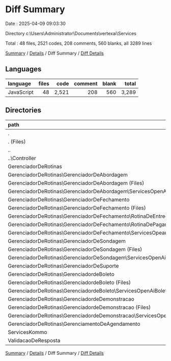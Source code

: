 # Diff Summary

Date : 2025-04-09 09:03:30

Directory c:\\Users\\Administrator\\Documents\\vertexai\\Services

Total : 48 files,  2521 codes, 208 comments, 560 blanks, all 3289 lines

[Summary](results.md) / [Details](details.md) / Diff Summary / [Diff Details](diff-details.md)

## Languages
| language | files | code | comment | blank | total |
| :--- | ---: | ---: | ---: | ---: | ---: |
| JavaScript | 48 | 2,521 | 208 | 560 | 3,289 |

## Directories
| path | files | code | comment | blank | total |
| :--- | ---: | ---: | ---: | ---: | ---: |
| . | 48 | 2,521 | 208 | 560 | 3,289 |
| . (Files) | 8 | 523 | 90 | 136 | 749 |
| .. | 4 | -182 | -11 | -46 | -239 |
| ..\\Controller | 4 | -182 | -11 | -46 | -239 |
| GerenciadorDeRotinas | 29 | 1,782 | 55 | 348 | 2,185 |
| GerenciadorDeRotinas\\GerenciadorDeAbordagem | 5 | 116 | 5 | 30 | 151 |
| GerenciadorDeRotinas\\GerenciadorDeAbordagem (Files) | 4 | 46 | 2 | 21 | 69 |
| GerenciadorDeRotinas\\GerenciadorDeAbordagem\\ServicesOpenAiAbordagem | 1 | 70 | 3 | 9 | 82 |
| GerenciadorDeRotinas\\GerenciadorDeFechamento | 9 | 513 | 19 | 95 | 627 |
| GerenciadorDeRotinas\\GerenciadorDeFechamento (Files) | 1 | 14 | 0 | 5 | 19 |
| GerenciadorDeRotinas\\GerenciadorDeFechamento\\RotinaDeEntrega | 2 | 99 | 3 | 14 | 116 |
| GerenciadorDeRotinas\\GerenciadorDeFechamento\\RotinaDePagamento | 5 | 276 | 10 | 57 | 343 |
| GerenciadorDeRotinas\\GerenciadorDeFechamento\\ServicesOpeanAiFechamento | 1 | 124 | 6 | 19 | 149 |
| GerenciadorDeRotinas\\GerenciadorDeSondagem | 5 | 708 | 20 | 129 | 857 |
| GerenciadorDeRotinas\\GerenciadorDeSondagem (Files) | 2 | 341 | 1 | 61 | 403 |
| GerenciadorDeRotinas\\GerenciadorDeSondagem\\ServicesOpenAiSondagem | 3 | 367 | 19 | 68 | 454 |
| GerenciadorDeRotinas\\GerenciadorDeSuporte | 2 | 19 | 0 | 4 | 23 |
| GerenciadorDeRotinas\\GerenciadordeBoleto | 3 | 176 | 5 | 36 | 217 |
| GerenciadorDeRotinas\\GerenciadordeBoleto (Files) | 1 | 29 | 3 | 8 | 40 |
| GerenciadorDeRotinas\\GerenciadordeBoleto\\ServicesOpenAiBoleto | 2 | 147 | 2 | 28 | 177 |
| GerenciadorDeRotinas\\GerenciadordeDemonstracao | 4 | 236 | 6 | 52 | 294 |
| GerenciadorDeRotinas\\GerenciadordeDemonstracao (Files) | 1 | 19 | 0 | 4 | 23 |
| GerenciadorDeRotinas\\GerenciadordeDemonstracao\\ServicesOpenAiDemonstracao | 3 | 217 | 6 | 48 | 271 |
| GerenciadorDeRotinas\\GerenciamentoDeAgendamento | 1 | 14 | 0 | 2 | 16 |
| ServicesKommo | 6 | 345 | 52 | 102 | 499 |
| ValidacaoDeResposta | 1 | 53 | 22 | 20 | 95 |

[Summary](results.md) / [Details](details.md) / Diff Summary / [Diff Details](diff-details.md)